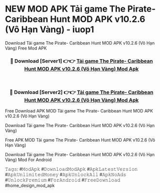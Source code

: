 # NEW MOD APK Tải game The Pirate- Caribbean Hunt MOD APK v10.2.6 (Vô Hạn Vàng) - iuop1
Download Tải game The Pirate- Caribbean Hunt MOD APK v10.2.6 (Vô Hạn Vàng) Free Mod APK

<div align="center">
<h3>🔴 Download [Server1] 👉👉 <a href="https://apk-comot.site?title=Tải_game_The_Pirate-_Caribbean_Hunt_MOD_APK_v10.2.6_(Vô_Hạn_Vàng)">Tải game The Pirate- Caribbean Hunt MOD APK v10.2.6 (Vô Hạn Vàng) Mod Apk</a></h3><br>

<h3>🔴 Download [Server2] 👉👉 <a href="https://apk-comot.site?title=Tải_game_The_Pirate-_Caribbean_Hunt_MOD_APK_v10.2.6_(Vô_Hạn_Vàng)">Tải game The Pirate- Caribbean Hunt MOD APK v10.2.6 (Vô Hạn Vàng) Mod Apk</a></h3>
</div>


Free Download APK MOD Tải game The Pirate- Caribbean Hunt MOD APK v10.2.6 (Vô Hạn Vàng)

Download Tải game The Pirate- Caribbean Hunt MOD APK v10.2.6 (Vô Hạn Vàng) 

Free APK MOD Tải game The Pirate- Caribbean Hunt MOD APK v10.2.6 (Vô Hạn Vàng) 

Download Tải game The Pirate- Caribbean Hunt MOD APK v10.2.6 (Vô Hạn Vàng) Mod For Android

𝚃𝚊𝚐𝚜: #𝙼𝚘𝚍𝙰𝚙𝚔 #𝙳𝚘𝚠𝚗𝚕𝚘𝚊𝚍𝙼𝚘𝚍𝙰𝚙𝚔 #𝙰𝚙𝚔𝙻𝚊𝚝𝚎𝚜𝚝𝚅𝚎𝚛𝚜𝚒𝚘𝚗 #𝙰𝚙𝚔𝚄𝚗𝚕𝚒𝚖𝚒𝚝𝚎𝚍𝙼𝚘𝚗𝚎𝚢 #𝙰𝚙𝚔𝚄𝚗𝚕𝚘𝚌𝚔𝙰𝚕𝚕 #𝙰𝚙𝚔𝙽𝚘𝙰𝚍𝚜 #𝚄𝚗𝚕𝚘𝚌𝚔𝙿𝚛𝚎𝚖𝚒𝚞𝚖 #𝙵𝚘𝚛𝙰𝚗𝚍𝚛𝚘𝚒𝚍 #𝙵𝚛𝚎𝚎𝙳𝚘𝚠𝚗𝚕𝚘𝚊𝚍 #home_design_mod_apk